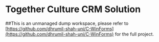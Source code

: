 # Together Culture CRM Solution
##This is an unmanaged dump workspace, please refer to [https://github.com/dhrumil-shah-uni/C-WinForms](https://github.com/dhrumil-shah-uni/C-WinForms) for the full project.
